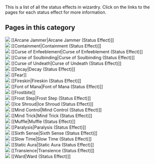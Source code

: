 This is a list of all the status effects in wizardry. Click on the links to the pages for each status effect for more information.

## Pages in this category
![](https://github.com/Electroblob77/Wizardry/blob/1.12.2/src/main/resources/assets/ebwizardry/textures/gui/potion_icon_arcane_jammer.png) [[Arcane Jammer|Arcane Jammer (Status Effect)]]  
![](https://github.com/Electroblob77/Wizardry/blob/1.12.2/src/main/resources/assets/ebwizardry/textures/gui/potion_icon_containment.png) [[Containment|Containment (Status Effect)]]  
![](https://github.com/Electroblob77/Wizardry/blob/1.12.2/src/main/resources/assets/ebwizardry/textures/gui/potion_icon_curse_of_enfeeblement.png) [[Curse of Enfeeblement|Curse of Enfeeblement (Status Effect)]]  
![](https://github.com/Electroblob77/Wizardry/blob/1.12.2/src/main/resources/assets/ebwizardry/textures/gui/potion_icon_curse_of_soulbinding.png) [[Curse of Soulbinding|Curse of Soulbinding (Status Effect)]]  
![](https://github.com/Electroblob77/Wizardry/blob/1.12.2/src/main/resources/assets/ebwizardry/textures/gui/potion_icon_curse_of_undeath.png) [[Curse of Undeath|Curse of Undeath (Status Effect)]]  
![](https://github.com/Electroblob77/Wizardry/blob/1.12.2/src/main/resources/assets/ebwizardry/textures/gui/potion_icon_decay.png) [[Decay|Decay (Status Effect)]]  
![](https://github.com/Electroblob77/Wizardry/blob/1.12.2/src/main/resources/assets/ebwizardry/textures/gui/potion_icon_fear.png) [[Fear]]  
![](https://github.com/Electroblob77/Wizardry/blob/1.12.2/src/main/resources/assets/ebwizardry/textures/gui/potion_icon_fireskin.png) [[Fireskin|Fireskin (Status Effect)]]  
![](https://github.com/Electroblob77/Wizardry/blob/1.12.2/src/main/resources/assets/ebwizardry/textures/gui/potion_icon_font_of_mana.png) [[Font of Mana|Font of Mana (Status Effect)]]  
![](https://github.com/Electroblob77/Wizardry/blob/1.12.2/src/main/resources/assets/ebwizardry/textures/gui/potion_icon_frost.png) [[Frostbite]]  
![](https://github.com/Electroblob77/Wizardry/blob/1.12.2/src/main/resources/assets/ebwizardry/textures/gui/potion_icon_frost_step.png) [[Frost Step|Frost Step (Status Effect)]]  
![](https://github.com/Electroblob77/Wizardry/blob/1.12.2/src/main/resources/assets/ebwizardry/textures/gui/potion_icon_ice_shroud.png) [[Ice Shroud|Ice Shroud (Status Effect)]]  
![](https://github.com/Electroblob77/Wizardry/blob/1.12.2/src/main/resources/assets/ebwizardry/textures/gui/potion_icon_mind_control.png) [[Mind Control|Mind Control (Status Effect)]]  
![](https://github.com/Electroblob77/Wizardry/blob/1.12.2/src/main/resources/assets/ebwizardry/textures/gui/potion_icon_mind_trick.png) [[Mind Trick|Mind Trick (Status Effect)]]  
![](https://github.com/Electroblob77/Wizardry/blob/1.12.2/src/main/resources/assets/ebwizardry/textures/gui/potion_icon_muffle.png) [[Muffle|Muffle (Status Effect)]]  
![](https://github.com/Electroblob77/Wizardry/blob/1.12.2/src/main/resources/assets/ebwizardry/textures/gui/potion_icon_paralysis.png) [[Paralysis|Paralysis (Status Effect)]]  
![](https://github.com/Electroblob77/Wizardry/blob/1.12.2/src/main/resources/assets/ebwizardry/textures/gui/potion_icon_sixth_sense.png) [[Sixth Sense|Sixth Sense (Status Effect)]]  
![](https://github.com/Electroblob77/Wizardry/blob/1.12.2/src/main/resources/assets/ebwizardry/textures/gui/potion_icon_slow_time.png) [[Slow Time|Slow Time (Status Effect)]]  
![](https://github.com/Electroblob77/Wizardry/blob/1.12.2/src/main/resources/assets/ebwizardry/textures/gui/potion_icon_static_aura.png) [[Static Aura|Static Aura (Status Effect)]]  
![](https://github.com/Electroblob77/Wizardry/blob/1.12.2/src/main/resources/assets/ebwizardry/textures/gui/potion_icon_transience.png) [[Transience|Transience (Status Effect)]]  
![](https://github.com/Electroblob77/Wizardry/blob/1.12.2/src/main/resources/assets/ebwizardry/textures/gui/potion_icon_ward.png) [[Ward|Ward (Status Effect)]]  